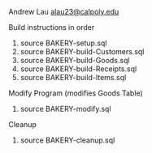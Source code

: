 Andrew Lau
alau23@calpoly.edu

Build instructions in order
1. source BAKERY-setup.sql
2. source BAKERY-build-Customers.sql
3. source BAKERY-build-Goods.sql
4. source BAKERY-build-Receipts.sql
5. source BAKERY-build-Items.sql

Modify Program (modifies Goods Table)
1. source BAKERY-modify.sql

Cleanup
1. source BAKERY-cleanup.sql